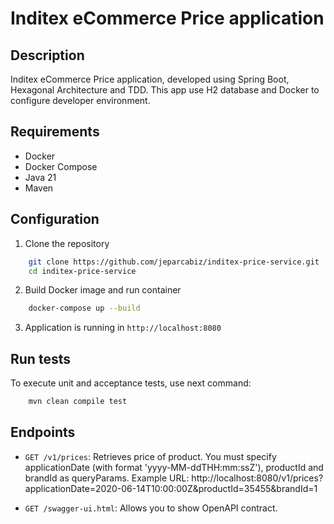 # Inditex eCommerce Price application

## Description

Inditex eCommerce Price application, developed using Spring Boot, Hexagonal Architecture and TDD. This app use H2 database and Docker to configure developer environment.

## Requirements

- Docker
- Docker Compose
- Java 21
- Maven

## Configuration

1. Clone the repository

```bash
    git clone https://github.com/jeparcabiz/inditex-price-service.git
    cd inditex-price-service
```

2. Build Docker image and run container

```bash
    docker-compose up --build
```

3. Application is running in `http://localhost:8080`

## Run tests

To execute unit and acceptance tests, use next command:

```bash
    mvn clean compile test
```

## Endpoints

* `GET /v1/prices`: Retrieves price of product. You must specify applicationDate (with format 'yyyy-MM-ddTHH:mm:ssZ'), productId and brandId as queryParams.
Example URL: http://localhost:8080/v1/prices?applicationDate=2020-06-14T10:00:00Z&productId=35455&brandId=1

* `GET /swagger-ui.html`: Allows you to show OpenAPI contract.
